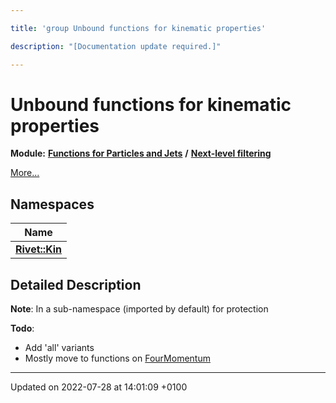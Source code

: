 ```yaml
---

title: 'group Unbound functions for kinematic properties'

description: "[Documentation update required.]"

---
```


# Unbound functions for kinematic properties

**Module:** **[Functions for Particles and Jets](http://example.org/modules/group__particlebaseutils/)** **/** **[Next-level filtering](http://example.org/modules/group__particlebaseutils__uberfilt/)**

 [More...](#detailed-description)

## Namespaces

| Name           |
| -------------- |
| **[Rivet::Kin](http://example.org/namespaces/namespacerivet_1_1kin/)**  |

## Detailed Description


**Note**: In a sub-namespace (imported by default) for protection 

**Todo**: 

  * Add 'all' variants 
  * Mostly move to functions on <a href="http://example.org/classes/classrivet_1_1fourmomentum/">FourMomentum</a>






-------------------------------

Updated on 2022-07-28 at 14:01:09 +0100
